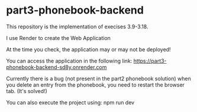 # part3-phonebook-backend

This repository is the implementation of execises 3.9-3.18.

I use Render to create the Web Application

At the time you check, the application may or may not be deployed!

You can access the application in the following link:
https://part3-phonebook-backend-sd8y.onrender.com

Currently there is a bug (not present in the part2 phonebook solution) when you delete an entry from the phonebook, you need to restart the browser tab. (It's solved!)

You can also execute the project using: npm run dev